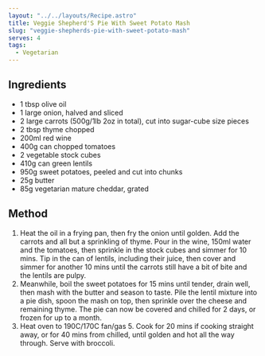 ```yaml
---
layout: "../../layouts/Recipe.astro"
title: Veggie Shepherd'S Pie With Sweet Potato Mash
slug: "veggie-shepherds-pie-with-sweet-potato-mash"
serves: 4
tags:
  - Vegetarian
---
```


## Ingredients

- 1 tbsp olive oil
- 1 large onion, halved and sliced
- 2 large carrots (500g/1lb 2oz in total), cut into sugar-cube size pieces
- 2 tbsp thyme chopped
- 200ml red wine
- 400g can chopped tomatoes
- 2 vegetable stock cubes
- 410g can green lentils
- 950g sweet potatoes, peeled and cut into chunks
- 25g butter
- 85g vegetarian mature cheddar, grated

## Method

1. Heat the oil in a frying pan, then fry the onion until golden. Add the carrots and all but a sprinkling of thyme. Pour in the wine, 150ml water and the tomatoes, then sprinkle in the stock cubes and simmer for 10 mins. Tip in the can of lentils, including their juice, then cover and simmer for another 10 mins until the carrots still have a bit of bite and the lentils are pulpy.
1. Meanwhile, boil the sweet potatoes for 15 mins until tender, drain well, then mash with the butter and season to taste. Pile the lentil mixture into a pie dish, spoon the mash on top, then sprinkle over the cheese and remaining thyme. The pie can now be covered and chilled for 2 days, or frozen for up to a month.
1. Heat oven to 190C/170C fan/gas 5. Cook for 20 mins if cooking straight away, or for 40 mins from chilled, until golden and hot all the way through. Serve with broccoli.